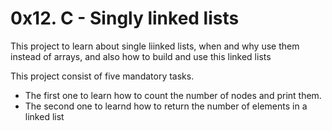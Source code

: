 # 0x12. C - Singly linked lists

This project to learn about single liinked lists, when and why use them instead of arrays, and also how to build and use this linked lists

This project consist of five mandatory tasks.
- The first one to learn how to count the number of nodes and print them.
- The second one to learnd how to return the number of elements in a linked list

